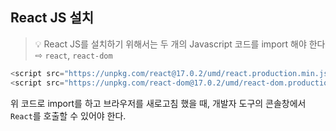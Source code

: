 ## React JS 설치

> :bulb: React JS를 설치하기 위해서는 두 개의 Javascript 코드를 import 해야 한다 <br> ⇨ `react`, `react-dom`

```javascript
<script src="https://unpkg.com/react@17.0.2/umd/react.production.min.js"></script>
<script src="https://unpkg.com/react-dom@17.0.2/umd/react-dom.production.min.js"></script>
```

위 코드로 import를 하고 브라우저를 새로고침 했을 때, 개발자 도구의 콘솔창에서 `React`를 호출할 수 있어야 한다. 
